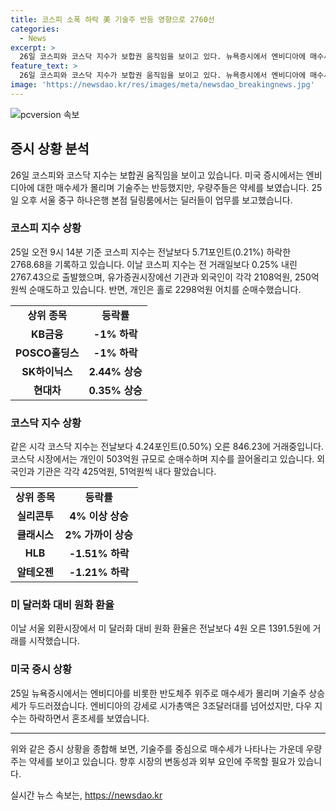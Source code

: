 ```yaml
---
title: 코스피 소폭 하락 美 기술주 반등 영향으로 2760선
categories:
  - News
excerpt: >
  26일 코스피와 코스닥 지수가 보합권 움직임을 보이고 있다. 뉴욕증시에서 엔비디아에 매수세가 몰리며 기술주는 반등했지만, 우량주들은 약세를 보이며 코스피는 0.21% 하락, 코스닥은 0.50% 상승 중. 시가총액 상위 종목은 약세고, 삼성전자, 셀트리온, 삼성바이오로직스, 기아, 현대차 등도 약보합세. 반면 SK하이닉스와 현대차는 상승 중. 미국 주요 지수는 엔비디아를 비롯한 반도체주 매수세에 의해 기술주가 상승하고, 엔비디아 시가총액이 3조달러대를 넘어섰다.
feature_text: >
  26일 코스피와 코스닥 지수가 보합권 움직임을 보이고 있다. 뉴욕증시에서 엔비디아에 매수세가 몰리며 기술주는 반등했지만, 우량주들은 약세를 보이며 코스피는 0.21% 하락, 코스닥은 0.50% 상승 중. 시가총액 상위 종목은 약세고, 삼성전자, 셀트리온, 삼성바이오로직스, 기아, 현대차 등도 약보합세. 반면 SK하이닉스와 현대차는 상승 중. 미국 주요 지수는 엔비디아를 비롯한 반도체주 매수세에 의해 기술주가 상승하고, 엔비디아 시가총액이 3조달러대를 넘어섰다.
image: 'https://newsdao.kr/res/images/meta/newsdao_breakingnews.jpg'
---
```


<p><img src="https://newsdao.kr/res/images/meta/newsdao_breakingnews.jpg" alt="pcversion 속보" /></p>

<h2 data-ke-size="size26">증시 상황 분석</h2>

<p data-ke-size="size16">26일 코스피와 코스닥 지수는 보합권 움직임을 보이고 있습니다. 미국 증시에서는 엔비디아에 대한 매수세가 몰리며 기술주는 반등했지만, 우량주들은 약세를 보였습니다. 25일 오후 서울 중구 하나은행 본점 딜링룸에서는 딜러들이 업무를 보고했습니다.</p>

<h3>코스피 지수 상황</h3>

<p data-ke-size="size16">25일 오전 9시 14분 기준 코스피 지수는 전날보다 5.71포인트(0.21%) 하락한 2768.68을 기록하고 있습니다. 이날 코스피 지수는 전 거래일보다 0.25% 내린 2767.43으로 출발했으며, 유가증권시장에선 기관과 외국인이 각각 2108억원, 250억원씩 순매도하고 있습니다. 반면, 개인은 홀로 2298억원 어치를 순매수했습니다.</p>

<table>
  <tr>
    <td style="text-align: center; height: 17px;"><b>상위 종목</b></td>
    <td style="text-align: center; height: 17px;"><b>등락률</b></td>
  </tr>
  <tr>
    <td style="text-align: center; height: 17px;"><b>KB금융</b></td>
    <td style="text-align: center; height: 17px;"><b>-1% 하락</b></td>
  </tr>
  <tr>
    <td style="text-align: center; height: 17px;"><b>POSCO홀딩스</b></td>
    <td style="text-align: center; height: 17px;"><b>-1% 하락</b></td>
  </tr>
  <tr>
    <td style="text-align: center; height: 17px;"><b>SK하이닉스</b></td>
    <td style="text-align: center; height: 17px;"><b>2.44% 상승</b></td>
  </tr>
  <tr>
    <td style="text-align: center; height: 17px;"><b>현대차</b></td>
    <td style="text-align: center; height: 17px;"><b>0.35% 상승</b></td>
  </tr>
</table>

<h3>코스닥 지수 상황</h3>

<p data-ke-size="size16">같은 시각 코스닥 지수는 전날보다 4.24포인트(0.50%) 오른 846.23에 거래중입니다. 코스닥 시장에서는 개인이 503억원 규모로 순매수하며 지수를 끌어올리고 있습니다. 외국인과 기관은 각각 425억원, 51억원씩 내다 팔았습니다.</p>

<table>
  <tr>
    <td style="text-align: center; height: 17px;"><b>상위 종목</b></td>
    <td style="text-align: center; height: 17px;"><b>등락률</b></td>
  </tr>
  <tr>
    <td style="text-align: center; height: 17px;"><b>실리콘투</b></td>
    <td style="text-align: center; height: 17px;"><b>4% 이상 상승</b></td>
  </tr>
  <tr>
    <td style="text-align: center; height: 17px;"><b>클래시스</b></td>
    <td style="text-align: center; height: 17px;"><b>2% 가까이 상승</b></td>
  </tr>
  <tr>
    <td style="text-align: center; height: 17px;"><b>HLB</b></td>
    <td style="text-align: center; height: 17px;"><b>-1.51% 하락</b></td>
  </tr>
  <tr>
    <td style="text-align: center; height: 17px;"><b>알테오젠</b></td>
    <td style="text-align: center; height: 17px;"><b>-1.21% 하락</b></td>
  </tr>
</table>

<h3>미 달러화 대비 원화 환율</h3>

<p data-ke-size="size16">이날 서울 외환시장에서 미 달러화 대비 원화 환율은 전날보다 4원 오른 1391.5원에 거래를 시작했습니다.</p>

<h3>미국 증시 상황</h3>

<p data-ke-size="size16">25일 뉴욕증시에서는 엔비디아를 비롯한 반도체주 위주로 매수세가 몰리며 기술주 상승세가 두드러졌습니다. 엔비디아의 강세로 시가총액은 3조달러대를 넘어섰지만, 다우 지수는 하락하면서 혼조세를 보였습니다.</p>

<hr>

<p data-ke-size="size16">위와 같은 증시 상황을 종합해 보면, 기술주를 중심으로 매수세가 나타나는 가운데 우량주는 약세를 보이고 있습니다. 향후 시장의 변동성과 외부 요인에 주목할 필요가 있습니다.</p>
실시간 뉴스 속보는, <a href="https://newsdao.kr" rel="dofollow">https://newsdao.kr</a>


